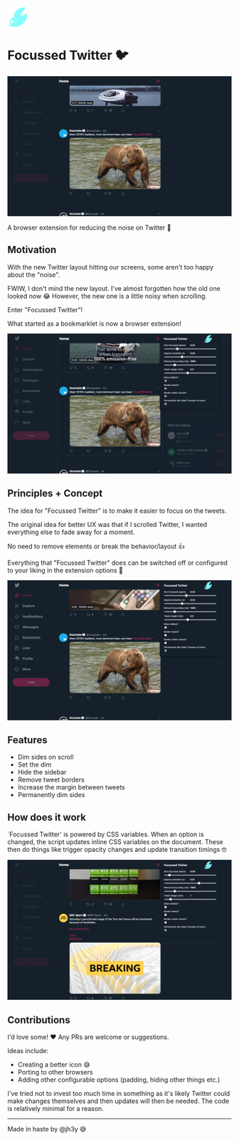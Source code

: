![focussed twitter logo](src/chrome/icons/focussed_twitter_48.png)
# Focussed Twitter 🐦

![potential](src/screenshots/potential.png)

A browser extension for reducing the noise on Twitter 🙌

## Motivation
With the new Twitter layout hitting our screens, some aren't too happy about the "noise".

FWIW, I don't mind the new layout. I've almost forgotten how the old one looked now 😂
However, the new one is a little noisy when scrolling.

Enter "Focussed Twitter"!

What started as a bookmarklet is now a browser extension!

![dimming noise](src/screenshots/dimming.png)

## Principles + Concept
The idea for "Focussed Twitter" is to make it easier to focus on the tweets.

The original idea for better UX was that if I scrolled Twitter, I wanted everything else to fade away for a moment.

No need to remove elements or break the behavior/layout 👍

Everything that "Focussed Twitter" does can be switched off or configured to your liking in the extension options 💪

![hiding things](src/screenshots/hide-things.png)

## Features
- Dim sides on scroll
- Set the dim
- Hide the sidebar
- Remove tweet borders
- Increase the margin between tweets
- Permanently dim sides

## How does it work
`Focussed Twitter' is powered by CSS variables. When an option is changed, the script updates inline CSS variables on the document.
These then do things like trigger opacity changes and update transition timings 🤓

![configuration](src/screenshots/configuration.png)

## Contributions
I'd love some! ❤️ Any PRs are welcome or suggestions.

Ideas include:
- Creating a better icon 😅
- Porting to other browsers
- Adding other configurable options (padding, hiding other things etc.)

I've tried not to invest too much time in something as it's likely Twitter could make changes themselves and then updates will then be needed.
The code is relatively minimal for a reason.

---

Made in haste by @jh3y 😅